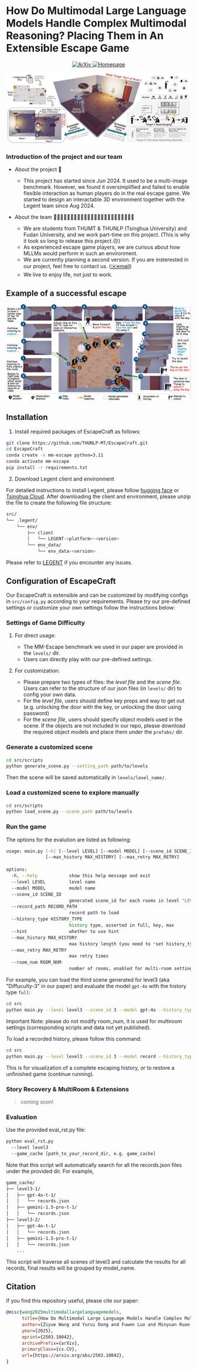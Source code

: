 # How Do Multimodal Large Language Models Handle Complex Multimodal Reasoning? Placing Them in An Extensible Escape Game


<p align="center">
  <a href="https://arxiv.org/abs/2503.10042">
    <img src="https://img.shields.io/badge/arXiv-2503.10042-b31b1b.svg" alt="ArXiv">
  </a>
  <a href="https://thunlp-mt.github.io/EscapeCraft/">
    <img src="https://img.shields.io/badge/Homepage-Website-blue" alt="Homepage">
  </a>
</p>


<p align="center">
<img src="./figures/teaser_git.png" alt="Image">
</p>


### Introduction of the project and our team
- About the project 🧮
  - This project has started since Jun 2024. It used to be a multi-image benchmark. However, we found it oversimplified and failed to enable flexible interaction as human players do in the real escape game. We started to design an interactable 3D environment together with the Legent team since Aug 2024.

- About the team 👩🏻‍🎓🧑🏻‍🎓🧑🏻‍🎓🧑🏻‍🎓🧑🏻‍🎓🧑🏻‍🎓🧑🏻‍🏫🧑🏻‍🏫
  - We are students from THUMT & THUNLP (Tsinghua University) and Fudan University, and we work part-time on this project. (This is why it took so long to release this project.😣)
  - As experienced escape game players, we are curious about how MLLMs would perform in such an environment.
  - We are currently planning a second version. If you are insterested in our project, feel free to contact us. ([✉️email](mailto:w.ziyue1010@gmail.com))
  - We live to enjoy life, not just to work.
 
## Example of a successful escape
<p align="center">
<img src="./figures/example.png" alt="Image">
</p>

## Installation
1. Install required packages of EscapeCraft as follows:
   
```bash
git clone https://github.com/THUNLP-MT/EscapeCraft.git
cd EscapeCraft
conda create -n mm-escape python=3.11
conda activate mm-escape
pip install -r requirements.txt
```
2. Download Legent client and environment
   
For detailed instructions to install Legent, please follow [hugging face](https://huggingface.co/LEGENT/LEGENT-environment-Alpha/tree/main) or [Tsinghua Cloud](https://cloud.tsinghua.edu.cn/d/9976c807e6e04e069377/). After downloading the client and environment, please unzip the file to create the following file structure:

```bash
src/
└── .legent/
    └── env/
        ├── client
        │   └── LEGENT-<platform>-<version>
        └── env_data/
            └── env_data-<version>
```
Please refer to [LEGENT](https://docs.legent.ai/documentation/getting_started/installation/) if you encounter any issues.

## Configuration of EscapeCraft

Our EscapeCraft is extensible and can be customized by modifying configs in `src/config.py` according to your requirements. Please try our pre-defined settings or customize your own settings follow the instructions below:

### Settings of Game Difficulty

1. For direct usage:
   - The MM-Escape benchmark we used in our paper are provided in the `levels/` dir. 
   - Users can directly play with our pre-defined settings.

2. For customization:
   - Please prepare two types of files: the _level file_ and the _scene file_. Users can refer to the structure of our json files (in `levels/` dir) to config your own data.
   - For the _level file_, users should define key props and way to get out (e.g. unlocking the door with the key, or unlocking the door using password)
   - For the _scene file_, users should specify object models used in the scene. If the objects are not included in our repo, please download the required object models and place them under the `prefabs/` dir. 

### Generate a customized scene
```bash
cd src/scripts
python generate_scene.py --setting_path path/to/levels
```
Then the scene will be saved automatically in `levels/level_name/`.

### Load a customized scene to explore manually
```bash
cd src/scripts
python load_scene.py --scene_path path/to/levels
```

### Run the game
The options for the evalution are listed as following:
```bash
usage: main.py [-h] [--level LEVEL] [--model MODEL] [--scene_id SCENE_ID] [--room_num ROOM_NUM] [--record_path RECORD_PATH] [--history_type HISTORY_TYPE] [--hint]
               [--max_history MAX_HISTORY] [--max_retry MAX_RETRY]

options:
  -h, --help            show this help message and exit
  --level LEVEL         level name
  --model MODEL         model name
  --scene_id SCENE_ID
                        generated scene_id for each rooms in level "LEVEL"
  --record_path RECORD_PATH
                        record path to load
  --history_type HISTORY_TYPE
                        history type, asserted in full, key, max
  --hint                whether to use hint
  --max_history MAX_HISTORY
                        max history length (you need to *set history_type to "max"* to enable this max history length setting)
  --max_retry MAX_RETRY
                        max retry times
  --room_num ROOM_NUM
                        number of rooms, enabled for multi-room settings
```
For example, you can load the third scene generated for level3 (aka "Diffuculty-3" in our paper) and evaluate the model `gpt-4o` with the history type `full`:
```bash
cd src
python main.py --level level3 --scene_id 3 --model gpt-4o --history_type full
```
Important Note: please do not modify room_num, it is used for multiroom settings (corresponding scripts and data not yet published).

To load a recorded history, please follow this command:
```bash
cd src
python main.py --level level3 --scene_id 3 --model record --history_type full --record_path path/to/record
```
This is for visualization of a complete escaping history, or to restore a unfinished game (continue running).


### Story Recovery & MultiRoom & Extensions

> coming soon!

### Evaluation

Use the provided eval_rst.py file:
```bash
python eval_rst.py 
  --level level3
  --game_cache [path_to_your_record_dir, e.g. game_cache]
```
Note that this script will automatically search for all the records.json files under the provided dir. For example, 
```bash
game_cache/
├── level3-1/
│   ├── gpt-4o-t-1/
│   │   └── records.json
│   ├── gemini-1.5-pro-t-1/
│   │   └── records.json
├── level3-2/
│   ├── gpt-4o-t-1/
│   │   └── records.json
│   ├── gemini-1.5-pro-t-1/
│   │   └── records.json
    ...
```
This script will traverse all scenes of level3 and calculate the results for all records, final results will be grouped by model_name. 


## Citation
If you find this repository useful, please cite our paper:
```bibtex
@misc{wang2025multimodallargelanguagemodels,
      title={How Do Multimodal Large Language Models Handle Complex Multimodal Reasoning? Placing Them in An Extensible Escape Game}, 
      author={Ziyue Wang and Yurui Dong and Fuwen Luo and Minyuan Ruan and Zhili Cheng and Chi Chen and Peng Li and Yang Liu},
      year={2025},
      eprint={2503.10042},
      archivePrefix={arXiv},
      primaryClass={cs.CV},
      url={https://arxiv.org/abs/2503.10042}, 
}
```
